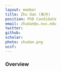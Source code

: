 ```yaml
---
layout: member
title: Zhu Dan (朱丹)
position: PhD Candidate
email: zhudan@u.nus.edu
twitter: 
github:
scholar: 
photo: zhudan.png
ucsf: 
---
```


### Overview
